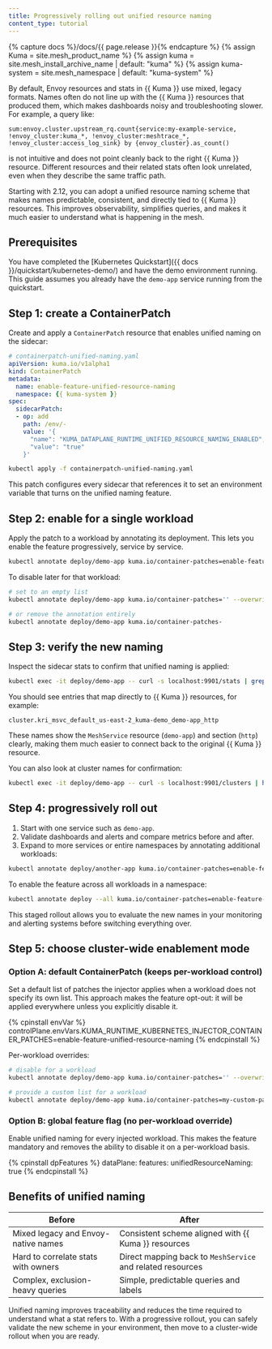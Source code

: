 ```yaml
---
title: Progressively rolling out unified resource naming
content_type: tutorial
---
```


{% capture docs %}/docs/{{ page.release }}{% endcapture %}
{% assign Kuma = site.mesh_product_name %}
{% assign kuma = site.mesh_install_archive_name | default: "kuma" %}
{% assign kuma-system = site.mesh_namespace | default: "kuma-system" %}

By default, Envoy resources and stats in {{ Kuma }} use mixed, legacy formats. Names often do not line up with the {{ Kuma }} resources that produced them, which makes dashboards noisy and troubleshooting slower. For example, a query like:

```text
sum:envoy.cluster.upstream_rq.count{service:my-example-service, !envoy_cluster:kuma_*, !envoy_cluster:meshtrace_*, !envoy_cluster:access_log_sink} by {envoy_cluster}.as_count()
```

is not intuitive and does not point cleanly back to the right {{ Kuma }} resource. Different resources and their related stats often look unrelated, even when they describe the same traffic path.

Starting with 2.12, you can adopt a unified resource naming scheme that makes names predictable, consistent, and directly tied to {{ Kuma }} resources. This improves observability, simplifies queries, and makes it much easier to understand what is happening in the mesh.

## Prerequisites

You have completed the [Kubernetes Quickstart]({{ docs }}/quickstart/kubernetes-demo/) and have the demo environment running. This guide assumes you already have the `demo-app` service running from the quickstart.

## Step 1: create a ContainerPatch

Create and apply a `ContainerPatch` resource that enables unified naming on the sidecar:

```yaml
# containerpatch-unified-naming.yaml
apiVersion: kuma.io/v1alpha1
kind: ContainerPatch
metadata:
  name: enable-feature-unified-resource-naming
  namespace: {{ kuma-system }}
spec:
  sidecarPatch:
  - op: add
    path: /env/-
    value: '{
      "name": "KUMA_DATAPLANE_RUNTIME_UNIFIED_RESOURCE_NAMING_ENABLED",
      "value": "true"
    }'
```

```sh
kubectl apply -f containerpatch-unified-naming.yaml
```

This patch configures every sidecar that references it to set an environment variable that turns on the unified naming feature.

## Step 2: enable for a single workload

Apply the patch to a workload by annotating its deployment. This lets you enable the feature progressively, service by service.

```sh
kubectl annotate deploy/demo-app kuma.io/container-patches=enable-feature-unified-resource-naming --overwrite
```

To disable later for that workload:

```sh
# set to an empty list
kubectl annotate deploy/demo-app kuma.io/container-patches='' --overwrite

# or remove the annotation entirely
kubectl annotate deploy/demo-app kuma.io/container-patches-
```

## Step 3: verify the new naming

Inspect the sidecar stats to confirm that unified naming is applied:

```sh
kubectl exec -it deploy/demo-app -- curl -s localhost:9901/stats | grep -i kri
```

You should see entries that map directly to {{ Kuma }} resources, for example:

```text
cluster.kri_msvc_default_us-east-2_kuma-demo_demo-app_http
```

These names show the `MeshService` resource (`demo-app`) and section (`http`) clearly, making them much easier to connect back to the original {{ Kuma }} resource.

You can also look at cluster names for confirmation:

```sh
kubectl exec -it deploy/demo-app -- curl -s localhost:9901/clusters | head -n 50
```

## Step 4: progressively roll out

1. Start with one service such as `demo-app`.
2. Validate dashboards and alerts and compare metrics before and after.
3. Expand to more services or entire namespaces by annotating additional workloads:

```sh
kubectl annotate deploy/another-app kuma.io/container-patches=enable-feature-unified-resource-naming --overwrite
```

To enable the feature across all workloads in a namespace:

```sh
kubectl annotate deploy --all kuma.io/container-patches=enable-feature-unified-resource-naming --overwrite
```

This staged rollout allows you to evaluate the new names in your monitoring and alerting systems before switching everything over.

## Step 5: choose cluster-wide enablement mode

### Option A: default ContainerPatch (keeps per-workload control)

Set a default list of patches the injector applies when a workload does not specify its own list. This approach makes the feature opt-out: it will be applied everywhere unless you explicitly disable it.

{% cpinstall envVar %}
controlPlane.envVars.KUMA_RUNTIME_KUBERNETES_INJECTOR_CONTAINER_PATCHES=enable-feature-unified-resource-naming
{% endcpinstall %}

Per-workload overrides:

```sh
# disable for a workload
kubectl annotate deploy/demo-app kuma.io/container-patches='' --overwrite

# provide a custom list for a workload
kubectl annotate deploy/demo-app kuma.io/container-patches=my-custom-patch-1,my-custom-patch-2 --overwrite
```

### Option B: global feature flag (no per-workload override)

Enable unified naming for every injected workload. This makes the feature mandatory and removes the ability to disable it on a per-workload basis.

{% cpinstall dpFeatures %}
dataPlane:
  features:
    unifiedResourceNaming: true
{% endcpinstall %}

## Benefits of unified naming

| Before                              | After                                                      |
|-------------------------------------|------------------------------------------------------------|
| Mixed legacy and Envoy-native names | Consistent scheme aligned with {{ Kuma }} resources        |
| Hard to correlate stats with owners | Direct mapping back to `MeshService` and related resources |
| Complex, exclusion-heavy queries    | Simple, predictable queries and labels                     |

Unified naming improves traceability and reduces the time required to understand what a stat refers to. With a progressive rollout, you can safely validate the new scheme in your environment, then move to a cluster-wide rollout when you are ready.
